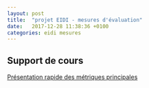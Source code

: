 ```yaml
---
layout: post
title:  "projet EIDI - mesures d'évaluation"
date:   2017-12-28 11:38:36 +0100
categories: eidi mesures
---
```


## Support de cours

[Présentation rapide des métriques principales](https://sophierosset.github.io/docs/eidi-mesures-eval.pdf)
